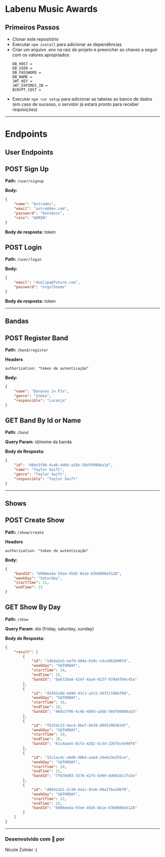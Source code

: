 # Labenu Music Awards

## Primeiros Passos

* Clonar este repositório
* Executar `npm install` para adicionar as dependências
* Criar um arquivo .env na raiz do projeto e preencher as chaves a seguir com os valores apropriados:
   ```
   DB_HOST = 
   DB_USER = 
   DB_PASSWORD = 
   DB_NAME = 
   JWT_KEY = 
   JWT_EXPIRES_IN = 
   BCRYPT_COST = 
   ```
* Executar `npm run setup` para adicionar as tabelas ao banco de dados (em caso de sucesso, o servidor já estará pronto para receber requisições)
----------------------
# Endpoints

## User Endpoints

## **POST** Sign Up

**Path:** `/user/signup`

**Body:**

```json
{
    "name": "Astrodev",
    "email": "astro@dev.com",
    "password": "bestboss",
    "role": "ADMIN"
}
```
**Body de resposta:** token

## **POST** Login

**Path:** `/user/login`

**Body:**

```json
{
    "email": "dualipa@future.com",
    "password": "orgulhooms"
}
```
**Body de resposta:** token

---------------------

## Bandas 

## **POST** Register Band

**Path:** `/band/register`

**Headers**
```
authorization: "token de autenticação"
```

**Body:**

```json
{
    "name": "Bananas in PJs",
    "genre": "Indie",
    "responsible": "Laranja"
}
```


## **GET** Band By Id or Name

**Path:** `/band`

**Query Param**: id/nome da banda

**Body de Resposta:**

```json
{
    "id": "40dc5f96-4c46-4d6d-a26b-58df09806a1d",
    "name": "Taylor Swift",
    "genre": "Taylor Swift",
    "responsible": "Taylor Swift"
}
```
---------------------

## Shows

## **POST** Create Show

**Path:** `/show/create`

**Headers**
```
authorization: "token de autenticação"
```

**Body:**

```json
{
    "bandId": "b988ee4a-55ee-45d5-8e1e-63b9606e5128",
    "weekDay": "Saturday",
    "startTime": 22,
    "endTime": 23
}
```


## **GET** Show By Day

**Path:** `/show`

**Query Param**: dia (friday, saturday, sunday)

**Body de Resposta:**

```json
{
    "result": [
        {
            "id": "14b4a2a3-ee79-404e-b38c-c4c4db2b007d",
            "weekDay": "SATURDAY",
            "startTime": 14,
            "endTime": 15,
            "bandId": "0a6728a8-424f-4aa4-923f-979d4f69c45a"
        },
        {
            "id": "d2491c8d-4d46-43c1-a2c5-3437c196bf68",
            "weekDay": "SATURDAY",
            "startTime": 16,
            "endTime": 18,
            "bandId": "40dc5f96-4c46-4d6d-a26b-58df09806a1d"
        },
        {
            "id": "fb154c33-9ac4-4be7-8439-d945398383df",
            "weekDay": "SATURDAY",
            "startTime": 19,
            "endTime": 20,
            "bandId": "61c4aae5-01fa-4282-bc3d-226fbc4e9df8"
        },
        {
            "id": "15c1ac4c-a9d8-40b4-aa64-24e623e255ce",
            "weekDay": "SATURDAY",
            "startTime": 20,
            "endTime": 21,
            "bandId": "7f678d03-3370-42f4-bd99-8d682dc2fa3e"
        },
        {
            "id": "d8642a51-2c38-4a1c-93ab-99a27ba106f0",
            "weekDay": "SATURDAY",
            "startTime": 22,
            "endTime": 23,
            "bandId": "b988ee4a-55ee-45d5-8e1e-63b9606e5128"
        }
    ]
}
```
-----------------------------
### Desenvolvido com 💙️ por
Nicole Zolnier :)